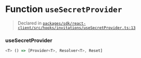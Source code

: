 # Function `useSecretProvider`
> Declared in [`packages/sdk/react-client/src/hooks/invitations/useSecretProvider.ts:13`](https://github.com/dxos/protocols/blob/main/packages/sdk/react-client/src/hooks/invitations/useSecretProvider.ts#L13)




### useSecretProvider
```ts
<T> () => [Provider<T>, Resolver<T>, Reset]
```